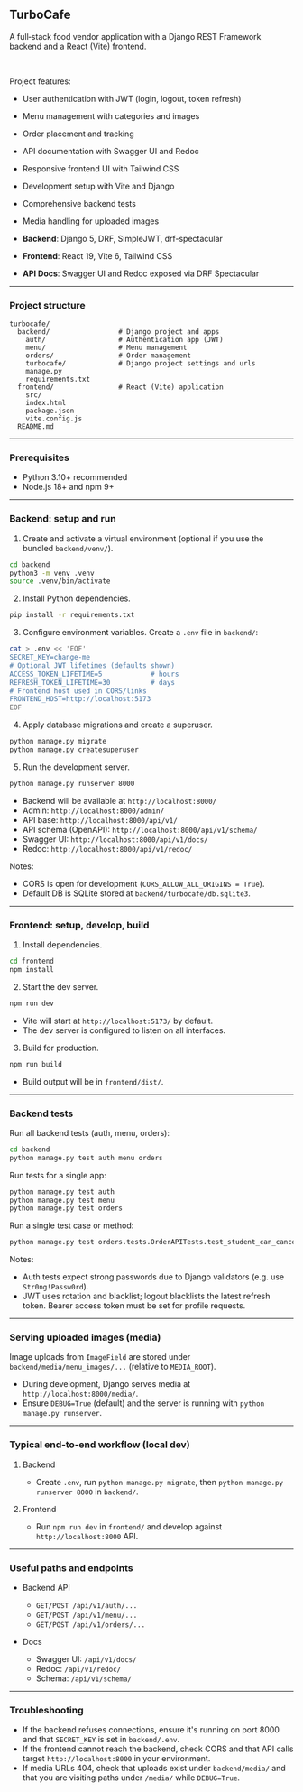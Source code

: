 ## TurboCafe

A full‑stack food vendor application with a Django REST Framework backend and a React (Vite) frontend.

<br/>


Project features:
- User authentication with JWT (login, logout, token refresh)
- Menu management with categories and images
- Order placement and tracking
- API documentation with Swagger UI and Redoc
- Responsive frontend UI with Tailwind CSS
- Development setup with Vite and Django
- Comprehensive backend tests
- Media handling for uploaded images

- **Backend**: Django 5, DRF, SimpleJWT, drf-spectacular
- **Frontend**: React 19, Vite 6, Tailwind CSS
- **API Docs**: Swagger UI and Redoc exposed via DRF Spectacular

---

### Project structure

```
turbocafe/
  backend/                 # Django project and apps
    auth/                  # Authentication app (JWT)
    menu/                  # Menu management
    orders/                # Order management
    turbocafe/             # Django project settings and urls
    manage.py
    requirements.txt
  frontend/                # React (Vite) application
    src/
    index.html
    package.json
    vite.config.js
  README.md
```

---

### Prerequisites

- Python 3.10+ recommended
- Node.js 18+ and npm 9+

---

### Backend: setup and run

1) Create and activate a virtual environment (optional if you use the bundled `backend/venv/`).

```bash
cd backend
python3 -m venv .venv
source .venv/bin/activate
```

2) Install Python dependencies.

```bash
pip install -r requirements.txt
```

3) Configure environment variables. Create a `.env` file in `backend/`:

```bash
cat > .env << 'EOF'
SECRET_KEY=change-me
# Optional JWT lifetimes (defaults shown)
ACCESS_TOKEN_LIFETIME=5            # hours
REFRESH_TOKEN_LIFETIME=30          # days
# Frontend host used in CORS/links
FRONTEND_HOST=http://localhost:5173
EOF
```

4) Apply database migrations and create a superuser.

```bash
python manage.py migrate
python manage.py createsuperuser
```

5) Run the development server.

```bash
python manage.py runserver 8000
```

- Backend will be available at `http://localhost:8000/`
- Admin: `http://localhost:8000/admin/`
- API base: `http://localhost:8000/api/v1/`
- API schema (OpenAPI): `http://localhost:8000/api/v1/schema/`
- Swagger UI: `http://localhost:8000/api/v1/docs/`
- Redoc: `http://localhost:8000/api/v1/redoc/`

Notes:
- CORS is open for development (`CORS_ALLOW_ALL_ORIGINS = True`).
- Default DB is SQLite stored at `backend/turbocafe/db.sqlite3`.

---

### Frontend: setup, develop, build

1) Install dependencies.

```bash
cd frontend
npm install
```

2) Start the dev server.

```bash
npm run dev
```

- Vite will start at `http://localhost:5173/` by default.
- The dev server is configured to listen on all interfaces.

3) Build for production.

```bash
npm run build
```

- Build output will be in `frontend/dist/`.

---

### Backend tests

Run all backend tests (auth, menu, orders):

```bash
cd backend
python manage.py test auth menu orders
```

Run tests for a single app:

```bash
python manage.py test auth
python manage.py test menu
python manage.py test orders
```

Run a single test case or method:

```bash
python manage.py test orders.tests.OrderAPITests.test_student_can_cancel_until_ready_or_completed | cat
```

Notes:
- Auth tests expect strong passwords due to Django validators (e.g. use `Str0ng!Passw0rd`).
- JWT uses rotation and blacklist; logout blacklists the latest refresh token. Bearer access token must be set for profile requests.

---

### Serving uploaded images (media)

Image uploads from `ImageField` are stored under `backend/media/menu_images/...` (relative to `MEDIA_ROOT`).

- During development, Django serves media at `http://localhost:8000/media/`.
- Ensure `DEBUG=True` (default) and the server is running with `python manage.py runserver`.

---

### Typical end‑to‑end workflow (local dev)

1) Backend
   - Create `.env`, run `python manage.py migrate`, then `python manage.py runserver 8000` in `backend/`.

2) Frontend
   - Run `npm run dev` in `frontend/` and develop against `http://localhost:8000` API.

---

### Useful paths and endpoints

- Backend API
  - `GET/POST /api/v1/auth/...`
  - `GET/POST /api/v1/menu/...`
  - `GET/POST /api/v1/orders/...`

- Docs
  - Swagger UI: `/api/v1/docs/`
  - Redoc: `/api/v1/redoc/`
  - Schema: `/api/v1/schema/`

---

### Troubleshooting

- If the backend refuses connections, ensure it's running on port 8000 and that `SECRET_KEY` is set in `backend/.env`.
- If the frontend cannot reach the backend, check CORS and that API calls target `http://localhost:8000` in your environment.
- If media URLs 404, check that uploads exist under `backend/media/` and that you are visiting paths under `/media/` while `DEBUG=True`.

